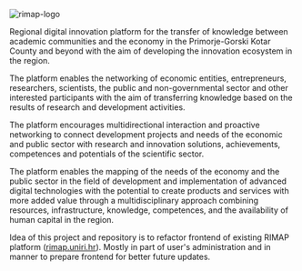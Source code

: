 ![rimap-logo](https://rimap-test.uniri.hr/assets/layout/images/rimap-logo-bijeli.svg)

Regional digital innovation platform for the transfer of knowledge between academic communities and the economy in the Primorje-Gorski Kotar County and beyond with the aim of developing the innovation ecosystem in the region.

The platform enables the networking of economic entities, entrepreneurs, researchers, scientists, the public and non-governmental sector and other interested participants with the aim of transferring knowledge based on the results of research and development activities.

The platform encourages multidirectional interaction and proactive networking to connect development projects and needs of the economic and public sector with research and innovation solutions, achievements, competences and potentials of the scientific sector.

The platform enables the mapping of the needs of the economy and the public sector in the field of development and implementation of advanced digital technologies with the potential to create products and services with more added value through a multidisciplinary approach combining resources, infrastructure, knowledge, competences, and the availability of human capital in the region.

Idea of this project and repository is to refactor frontend of existing RIMAP platform ([rimap.uniri.hr](https://rimap.uniri.hr)).
Mostly in part of user's administration and in manner to prepare frontend for better future updates.
